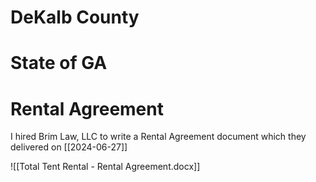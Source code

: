 # DeKalb County


# State of GA


# Rental Agreement
I hired Brim Law, LLC to write a Rental Agreement document which they delivered on [[2024-06-27]]

![[Total Tent Rental - Rental Agreement.docx]]